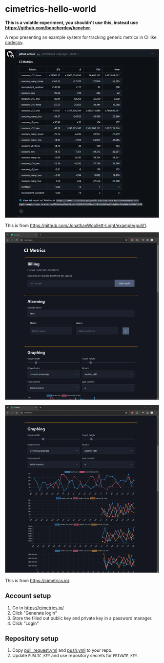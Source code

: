 # cimetrics-hello-world

**This is a volatile experiment, you shouldn't use this, instead use https://github.com/bencherdev/bencher.**

A repo presenting an example system for tracking generic metrics in CI like [codecov](https://about.codecov.io).

![Example PR comment](./example_pr.webp)

This is from https://github.com/JonathanWoollett-Light/example/pull/1.

![Example display one](./example_display_1.webp)

![Example display two](./example_display_2.webp)

This is from https://cimetrics.io/.

## Account setup

1. Go to https://cimetrics.io/
2. Click "Generate login"
3. Store the filled out public key and private key in a password manager.
4. Click "Login"

## Repository setup

1. Copy [pull_request.yml](./.github/workflows/pull_request.yml) and [push.yml](./.github/workflows/push.yml) to your repo.
2. Update `PUBLIC_KEY` and use repository secrets for `PRIVATE_KEY`.
